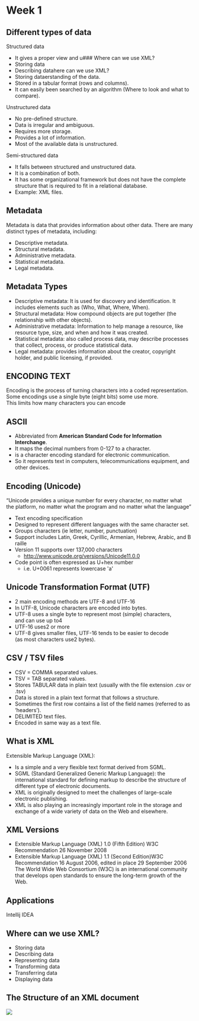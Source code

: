 # Week 1

## Different types of data

Structured data
- It gives a proper view and u### Where can we use XML?
- Storing data
- Describing datahere can we use XML?
- Storing dataerstanding of the data.
- Stored in a tabular format (rows and columns).
- It can easily been searched by an algorithm (Where to look and what to compare).

Unstructured data
- No pre-defined structure.
- Data is irregular and ambiguous.
- Requires more storage.
- Provides a lot of information.
- Most of the available data is unstructured.

Semi-structured data
- It falls between structured and unstructured data.
- It is a combination of both.
- It has some organizational framework but does not have the complete structure that is required to fit in a relational database.
- Example: XML files.

## Metadata

Metadata is data that provides information about other data.
There are many distinct types of metadata, including:
- Descriptive metadata.
- Structural metadata.
- Administrative metadata.
- Statistical metadata.
- Legal metadata.

## Metadata Types 
- Descriptive metadata: It is used for discovery and identification. It includes elements such as (Who, What, Where, When). 
- Structural metadata: How compound objects are put together (the relationship with other objects). 
- Administrative metadata: Information to help manage a resource, like resource type, size, and when and how it was created. 
- Statistical metadata: also called process data, may describe processes that collect, process, or produce statistical data. 
- Legal metadata: provides information about the creator, copyright holder, and public licensing, if provided.
## ENCODING TEXT
Encoding is the process of turning characters into a coded representation.  
Some encodings use a single byte (eight bits) some use more.  
This limits how many characters you can encode
## ASCII
- Abbreviated from **American Standard Code for Information Interchange**. 
- It maps the decimal numbers from 0-127 to a character. 
- is a character encoding standard for electronic communication. 
- So it represents text in computers, telecommunications equipment, and other devices.
## Encoding (Unicode)
“Unicode provides a unique number for every character, no matter what the platform, no matter what the program and no matter what the language”
- Text encoding specification
- Designed to represent different languages with the same character set.
- Groups characters (ie letter, number, punctuation)
- Support includes Latin, Greek, Cyrillic, Armenian, Hebrew, Arabic, and Braille
- Version 11 supports over 137,000 characters
    - http://www.unicode.org/versions/Unicode11.0.0
- Code point is often expressed as U+hex number
    - i.e. U+0061 represents lowercase 'a'
## Unicode Transformation Format (UTF)
- 2 main encoding methods are UTF-8 and UTF-16
- In UTF-8, Unicode characters are encoded into bytes.
- UTF-8 uses a single byte to represent most (simple) characters, and can use up to4
- UTF-16 uses2 or more
- UTF-8 gives smaller files, UTF-16 tends to be easier to decode (as most characters use2 bytes).
## CSV / TSV files
- CSV = COMMA separated values. 
- TSV = TAB separated values. 
- Stores TABULAR data in plain text (usually with the file extension .csv or .tsv) 
- Data is stored in a plain text format that follows a structure. 
- Sometimes the first row contains a list of the field names (referred to as ‘headers’). 
- DELIMITED text files. 
- Encoded in same way as a text file.
## What is XML
Extensible Markup Language (XML): 
- Is a simple and a very flexible text format derived from SGML. 
- SGML (Standard Generalized Generic Markup Language): 
    the international standard for defining markup to describe the structure of different type of electronic documents. 
- XML is originally designed to meet the challenges of large-scale electronic publishing. 
- XML is also playing an increasingly important role in the storage and exchange of a wide variety of data on the Web and elsewhere.
## XML Versions
- Extensible Markup Language (XML) 1.0 (Fifth Edition) W3C Recommendation 26 November 2008
- Extensible Markup Language (XML) 1.1 (Second Edition)W3C Recommendation 16 August 2006, edited in place 29 September 2006
The World Wide Web Consortium (W3C) is an international community that develops open standards to ensure the long-term growth of the Web.
## Applications
Intellij IDEA
## Where can we use XML?
- Storing data
- Describing data
- Representing data
- Transforming data
- Transferring data
- Displaying data
## The Structure of an XML document
![](../../img/db-img1.png)
